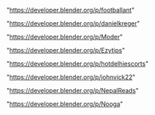 "https://developer.blender.org/p/footballant"

"https://developer.blender.org/p/danielkreger"

"https://developer.blender.org/p/Moder"

"https://developer.blender.org/p/Ezytips"

"https://developer.blender.org/p/hotdelhiescorts"

"https://developer.blender.org/p/johnvick22"

"https://developer.blender.org/p/NepalReads"

"https://developer.blender.org/p/Nooga"

 
